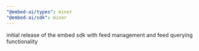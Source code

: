 ```yaml
---
"@embed-ai/types": minor
"@embed-ai/sdk": minor
---
```


initial release of the embed sdk with feed management and feed querying functionality
